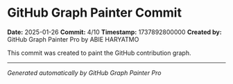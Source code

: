 # GitHub Graph Painter Commit

**Date:** 2025-01-26
**Commit:** 4/10
**Timestamp:** 1737892800000
**Created by:** GitHub Graph Painter Pro by ABIE HARYATMO

This commit was created to paint the GitHub contribution graph.

---
*Generated automatically by GitHub Graph Painter Pro*
